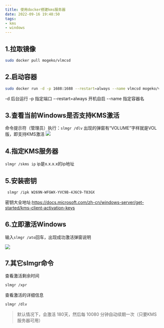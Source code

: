 ```yaml
---
title: 使用docker搭建kms服务器
date: 2022-09-16 19:48:50
tags:
- kms
- windows
---
```


## 1.拉取镜像
```bash
sudo docker pull mogeko/vlmcsd 
```

## 2.启动容器
```bash
sudo docker run -d -p 1688:1688 --restart=always --name vlmcsd mogeko/vlmcsd
```
-d 后台运行
-p 指定端口
--restart=always 开机自启
--name 指定容器名

## 3.查看当前Windows是否支持KMS激活
命令提示符（管理员）执行：`slmgr /dlv`
出现的弹窗有“VOLUME”字样就是VOL版，即支持KMS激活
![](https://img.xiyangyang.cc/blog/20220916195220.png)

## 4.指定KMS服务器
`slmgr /skms ip` ip是x.x.x.x的ip地址

## 5.安装密钥
```bash
 slmgr /ipk W269N-WFGWX-YVC9B-4J6C9-T83GX
```
密钥大全地址:https://docs.microsoft.com/zh-cn/windows-server/get-started/kms-client-activation-keys

## 6.立即激活Windows
输入`slmgr /ato`回车，出现成功激活弹窗说明

![](https://img.xiyangyang.cc/blog/WX20220916-140914@2x.png)

## 7.其它slmgr命令

查看激活剩余时间
```bash
slmgr /xpr
```

查看激活的详细信息
```bash
slmgr /dlv
```
> 默认情况下，会激活 180天，然后每 10080 分钟自动续期一次（只要KMS服务器可用）



